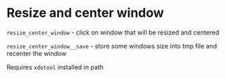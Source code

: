 # Resize and center window

`resize_center_window` - click on window that will be resized and centered

`resize_center_window__save` - store some windows size into tmp file and recenter the window

Requires `xdotool` installed in path
